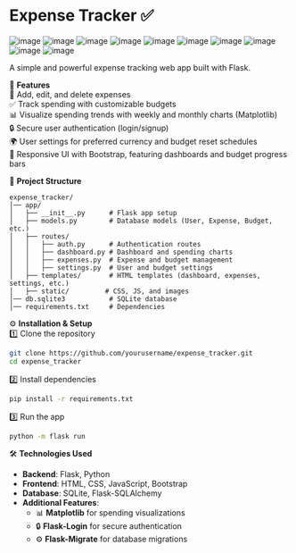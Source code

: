 
# Expense Tracker ✅

![image](https://github.com/user-attachments/assets/2643c08b-b4b9-4eb6-9609-2e7d44e9b2eb)
![image](https://github.com/user-attachments/assets/ecaf66d8-c28b-45da-bdb1-fe761e589d34)
![image](https://github.com/user-attachments/assets/62a6728b-9a3c-4d83-8b5e-8ef88e87f7da)
![image](https://github.com/user-attachments/assets/b0d4be87-2f0d-48a7-a3a2-12b9b851e728)
![image](https://github.com/user-attachments/assets/a2859510-0985-47a3-9b70-6b4ee1e673b1)
![image](https://github.com/user-attachments/assets/929b1438-388e-4f18-a4e8-96525a038aba)
![image](https://github.com/user-attachments/assets/90985f35-10e9-4bf4-9ea6-d65da8919693)
![image](https://github.com/user-attachments/assets/5658b792-8bbd-4ea0-a8ad-a91435846071)
![image](https://github.com/user-attachments/assets/01f0612b-5315-4db2-a737-5f91392d6c49)
![image](https://github.com/user-attachments/assets/4196f67d-8265-4bdb-9ab8-96135bb519bf)

A simple and powerful expense tracking web app built with Flask.

🚀 **Features**  
📝 Add, edit, and delete expenses  
✅ Track spending with customizable budgets  
📊 Visualize spending trends with weekly and monthly charts (Matplotlib)  
🔒 Secure user authentication (login/signup)  
🌍 User settings for preferred currency and budget reset schedules  
🎨 Responsive UI with Bootstrap, featuring dashboards and budget progress bars  

📂 **Project Structure**  
```
expense_tracker/  
│── app/  
│   ├── __init__.py      # Flask app setup  
│   ├── models.py        # Database models (User, Expense, Budget, etc.)  
│   ├── routes/  
│   │   ├── auth.py      # Authentication routes  
│   │   ├── dashboard.py # Dashboard and spending charts  
│   │   ├── expenses.py  # Expense and budget management  
│   │   ├── settings.py  # User and budget settings  
│   ├── templates/       # HTML templates (dashboard, expenses, settings, etc.)  
│   ├── static/         # CSS, JS, and images  
│── db.sqlite3           # SQLite database  
│── requirements.txt     # Dependencies  
```

⚙️ **Installation & Setup**  
1️⃣ Clone the repository  
```bash
git clone https://github.com/yourusername/expense_tracker.git
cd expense_tracker
```

2️⃣ Install dependencies  
```bash
pip install -r requirements.txt
```

3️⃣ Run the app  
```bash
python -m flask run
```

🛠️ **Technologies Used**  
- **Backend**: Flask, Python  
- **Frontend**: HTML, CSS, JavaScript, Bootstrap  
- **Database**: SQLite, Flask-SQLAlchemy  
- **Additional Features**:  
  - 📊 **Matplotlib** for spending visualizations  
  - 🔒 **Flask-Login** for secure authentication  
  - ⚙️ **Flask-Migrate** for database migrations  



 
